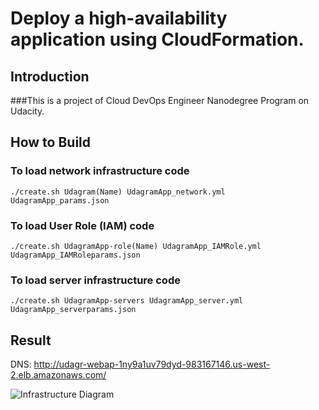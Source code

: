 #	Deploy a high-availability application using CloudFormation.

##	Introduction
###This is a project of Cloud DevOps Engineer Nanodegree Program on Udacity.


##	How to Build

###	To load network infrastructure code
`./create.sh Udagram(Name) UdagramApp_network.yml UdagramApp_params.json`


###	To load User Role (IAM) code
`./create.sh UdagramApp-role(Name) UdagramApp_IAMRole.yml UdagramApp_IAMRoleparams.json`



###	To load server infrastructure code
`./create.sh UdagramApp-servers UdagramApp_server.yml UdagramApp_serverparams.json`

##	Result
DNS: http://udagr-webap-1ny9a1uv79dyd-983167146.us-west-2.elb.amazonaws.com/

![Infrastructure Diagram](https://user-images.githubusercontent.com/50584494/84711335-5cff9480-af66-11ea-9859-88fa17e2a7c9.png)

